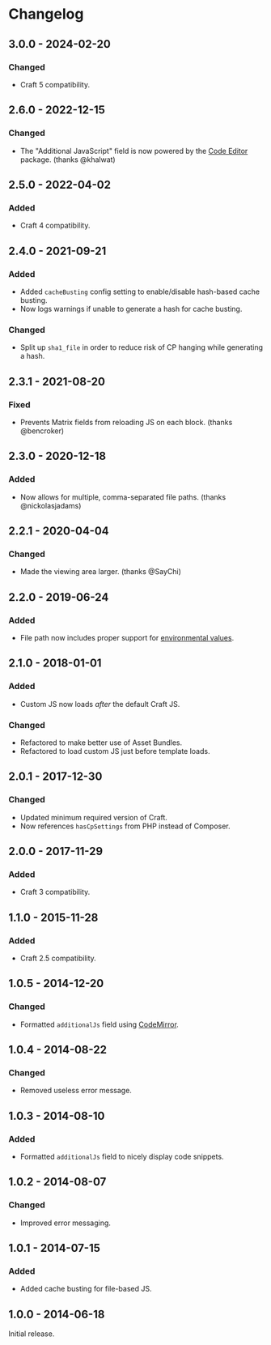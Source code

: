 # Changelog

## 3.0.0 - 2024-02-20

### Changed
- Craft 5 compatibility.

## 2.6.0 - 2022-12-15

### Changed
- The "Additional JavaScript" field is now powered by the [Code Editor](https://github.com/nystudio107/craft-code-editor) package. (thanks @khalwat)

## 2.5.0 - 2022-04-02

### Added
- Craft 4 compatibility.

## 2.4.0 - 2021-09-21

### Added
- Added `cacheBusting` config setting to enable/disable hash-based cache busting.
- Now logs warnings if unable to generate a hash for cache busting.

### Changed
- Split up `sha1_file` in order to reduce risk of CP hanging while generating a hash.

## 2.3.1 - 2021-08-20

### Fixed
- Prevents Matrix fields from reloading JS on each block. (thanks @bencroker)

## 2.3.0 - 2020-12-18

### Added
- Now allows for multiple, comma-separated file paths. (thanks @nickolasjadams)

## 2.2.1 - 2020-04-04

### Changed
- Made the viewing area larger. (thanks @SayChi)

## 2.2.0 - 2019-06-24

### Added
- File path now includes proper support for [environmental values](https://docs.craftcms.com/v3/config/environments.html).

## 2.1.0 - 2018-01-01

### Added
- Custom JS now loads _after_ the default Craft JS.

### Changed
- Refactored to make better use of Asset Bundles.
- Refactored to load custom JS just before template loads.

## 2.0.1 - 2017-12-30

### Changed
- Updated minimum required version of Craft.
- Now references `hasCpSettings` from PHP instead of Composer.

## 2.0.0 - 2017-11-29

### Added
- Craft 3 compatibility.

## 1.1.0 - 2015-11-28

### Added
- Craft 2.5 compatibility.

## 1.0.5 - 2014-12-20

### Changed
- Formatted `additionalJs` field using [CodeMirror](http://codemirror.net/).

## 1.0.4 - 2014-08-22

### Changed
- Removed useless error message.

## 1.0.3 - 2014-08-10

### Added
- Formatted `additionalJs` field to nicely display code snippets.

## 1.0.2 - 2014-08-07

### Changed
- Improved error messaging.

## 1.0.1 - 2014-07-15

### Added
- Added cache busting for file-based JS.

## 1.0.0 - 2014-06-18

Initial release.
